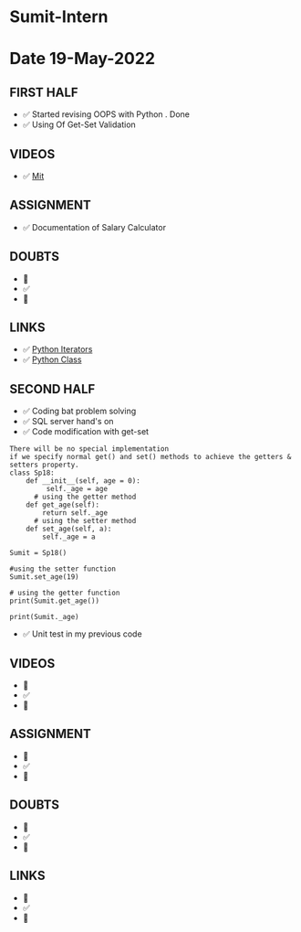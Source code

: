 # Sumit-Intern

# Date 19-May-2022


## FIRST HALF

- ✅ Started revising OOPS with Python . Done
- ✅ Using Of Get-Set Validation

## VIDEOS 
- ✅ [Mit](https://ocw.mit.edu/courses/6-0001-introduction-to-computer-science-and-programming-in-python-fall-2016/video_galleries/lecture-videos/)


## ASSIGNMENT 
- ✅ Documentation of Salary Calculator


## DOUBTS
- 🚧 
- ✅
- 🚫


## LINKS
- ✅ [Python Iterators](https://www.w3schools.com/python/python_iterators.asp)
- ✅ [Python Class](https://www.w3schools.com/python/python_classes.asp)


## SECOND HALF 
- ✅ Coding bat problem solving
- ✅ SQL server hand's on
- ✅ Code modification with get-set
```
There will be no special implementation 
if we specify normal get() and set() methods to achieve the getters & setters property.
class Sp18:   
    def __init__(self, age = 0):   
         self._age = age   
      # using the getter method   
    def get_age(self):   
        return self._age   
      # using the setter method   
    def set_age(self, a):   
        self._age = a   
    
Sumit = Sp18()   
    
#using the setter function  
Sumit.set_age(19)   
    
# using the getter function  
print(Sumit.get_age())   
    
print(Sumit._age)  

```
- ✅ Unit test in my previous code



## VIDEOS
- 🚧 
- ✅ 
- 🚫 



## ASSIGNMENT
- 🚧 
- ✅
- 🚫



## DOUBTS
- 🚧 
- ✅
- 🚫



## LINKS

- 🚧 
- ✅
- 🚫


